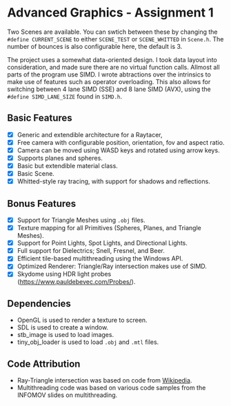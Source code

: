 # Advanced Graphics - Assignment 1

Two Scenes are available. You can swtich between these by changing the `#define CURRENT_SCENE` to either `SCENE_TEST` or `SCENE_WHITTED` in `Scene.h`. The number of bounces is also configurable here, the default is 3.

The project uses a somewhat data-oriented design. I took data layout into consideration, and made sure there are no virtual function calls. Allmost all parts of the program use SIMD. I wrote abtractions over the intrinsics to make use of features such as operator overloading. This also allows for switching between 4 lane SIMD (SSE) and 8 lane SIMD (AVX), using the `#define SIMD_LANE_SIZE` found in `SIMD.h`.

## Basic Features
- [x] Generic and extendible architecture for a Raytacer,
- [x] Free camera with configurable position, orientation, fov and aspect ratio.
- [x] Camera can be moved using WASD keys and rotated using arrow keys.
- [x] Supports planes and spheres.
- [x] Basic but extendible material class.
- [x] Basic Scene.
- [x] Whitted-style ray tracing, with support for shadows and reflections.

## Bonus Features
- [x] Support for Triangle Meshes using `.obj` files.
- [x] Texture mapping for all Primitives (Spheres, Planes, and Triangle Meshes).
- [x] Support for Point Lights, Spot Lights, and Directional Lights.
- [x] Full support for Dielectrics; Snell, Fresnel, and Beer.
- [x] Efficient tile-based multithreading using the Windows API.
- [x] Optimized Renderer: Triangle/Ray intersection makes use of SIMD.
- [x] Skydome using HDR light probes (https://www.pauldebevec.com/Probes/).

## Dependencies
- OpenGL is used to render a texture to screen.
- SDL is used to create a window.
- stb_image is used to load images.
- tiny_obj_loader is used to load `.obj` and `.mtl` files.

## Code Attribution
- Ray-Triangle intersection was based on code from [Wikipedia](https://en.wikipedia.org/wiki/M%C3%B6ller%E2%80%93Trumbore_intersection_algorithm). 
- Multithreading code was based on various code samples from the INFOMOV slides on multithreading.
